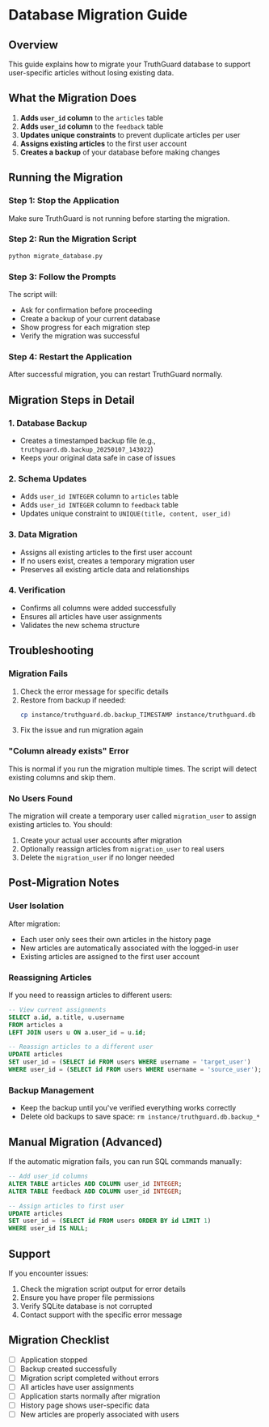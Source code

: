 # Database Migration Guide

## Overview

This guide explains how to migrate your TruthGuard database to support user-specific articles without losing existing data.

## What the Migration Does

1. **Adds `user_id` column** to the `articles` table
2. **Adds `user_id` column** to the `feedback` table  
3. **Updates unique constraints** to prevent duplicate articles per user
4. **Assigns existing articles** to the first user account
5. **Creates a backup** of your database before making changes

## Running the Migration

### Step 1: Stop the Application
Make sure TruthGuard is not running before starting the migration.

### Step 2: Run the Migration Script
```bash
python migrate_database.py
```

### Step 3: Follow the Prompts
The script will:
- Ask for confirmation before proceeding
- Create a backup of your current database
- Show progress for each migration step
- Verify the migration was successful

### Step 4: Restart the Application
After successful migration, you can restart TruthGuard normally.

## Migration Steps in Detail

### 1. Database Backup
- Creates a timestamped backup file (e.g., `truthguard.db.backup_20250107_143022`)
- Keeps your original data safe in case of issues

### 2. Schema Updates
- Adds `user_id INTEGER` column to `articles` table
- Adds `user_id INTEGER` column to `feedback` table
- Updates unique constraint to `UNIQUE(title, content, user_id)`

### 3. Data Migration
- Assigns all existing articles to the first user account
- If no users exist, creates a temporary migration user
- Preserves all existing article data and relationships

### 4. Verification
- Confirms all columns were added successfully
- Ensures all articles have user assignments
- Validates the new schema structure

## Troubleshooting

### Migration Fails
1. Check the error message for specific details
2. Restore from backup if needed:
   ```bash
   cp instance/truthguard.db.backup_TIMESTAMP instance/truthguard.db
   ```
3. Fix the issue and run migration again

### "Column already exists" Error
This is normal if you run the migration multiple times. The script will detect existing columns and skip them.

### No Users Found
The migration will create a temporary user called `migration_user` to assign existing articles to. You should:
1. Create your actual user accounts after migration
2. Optionally reassign articles from `migration_user` to real users
3. Delete the `migration_user` if no longer needed

## Post-Migration Notes

### User Isolation
After migration:
- Each user only sees their own articles in the history page
- New articles are automatically associated with the logged-in user
- Existing articles are assigned to the first user account

### Reassigning Articles
If you need to reassign articles to different users:

```sql
-- View current assignments
SELECT a.id, a.title, u.username 
FROM articles a 
LEFT JOIN users u ON a.user_id = u.id;

-- Reassign articles to a different user
UPDATE articles 
SET user_id = (SELECT id FROM users WHERE username = 'target_user')
WHERE user_id = (SELECT id FROM users WHERE username = 'source_user');
```

### Backup Management
- Keep the backup until you've verified everything works correctly
- Delete old backups to save space: `rm instance/truthguard.db.backup_*`

## Manual Migration (Advanced)

If the automatic migration fails, you can run SQL commands manually:

```sql
-- Add user_id columns
ALTER TABLE articles ADD COLUMN user_id INTEGER;
ALTER TABLE feedback ADD COLUMN user_id INTEGER;

-- Assign articles to first user
UPDATE articles 
SET user_id = (SELECT id FROM users ORDER BY id LIMIT 1) 
WHERE user_id IS NULL;
```

## Support

If you encounter issues:
1. Check the migration script output for error details
2. Ensure you have proper file permissions
3. Verify SQLite database is not corrupted
4. Contact support with the specific error message

## Migration Checklist

- [ ] Application stopped
- [ ] Backup created successfully  
- [ ] Migration script completed without errors
- [ ] All articles have user assignments
- [ ] Application starts normally after migration
- [ ] History page shows user-specific data
- [ ] New articles are properly associated with users
